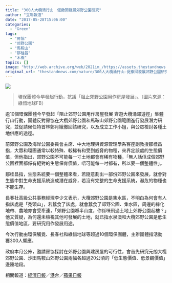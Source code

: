 ```yaml
---
title: "300人大欖涌行山　促撤回發展郊野公園研究"
author: "立場報道"
date: "2017-05-28T15:06:00"
categories:
  - "Green"
tags:
  - "房協"
  - "郊野公園"
  - "馬鞍山"
  - "鄒桂昌"
  - "木欖"
topics: []
image: "http://web.archive.org/web/2021im_/https://assets.thestandnews.com/media/photos/E9838A2028429_MKMBv.jpg"
original_url: "thestandnews.com/nature/300人大欖涌行山-促撤回發展郊野公園研究"
---
```

![](http://web.archive.org/web/2021im_/https://assets.thestandnews.com/media/photos/E9838A2028429_MKMBv.jpg)
> 環保團體今早發起行動，抗議「阻止郊野公園用作房屋發展」。（圖片來源：綠惜地球FB）

逾10個環保團體今早發起「阻止郊野公園用作房屋發展 齊遊大欖涌郊遊徑」集體行山行動，團體反對房協在大欖郊野公園和馬鞍山郊野公園範圍進行發展潛力研究，並促請候任特首林鄭月娥撤回該研究，以及成立工作小姐，與公眾檢討各種土地供應的途徑。

前郊野公園及海岸公園委員會主席、中大地理與資源管理學系客座副教授鄒桂昌指，大眾和環團通常以較特殊、較稀有和受到威脅的物種，來界定該處的生態價值，但他指出，郊野公園不可能每一寸土地都會有稀有物種，「無人話佢成個郊野公園裡面都係有絕對的生態保育價值，唔可能每一吋都有，所以要一個整體性」。

鄒桂昌指，生態系統要一個整體來看，若隨意劃出一部份郊野公園來發展，就會對生態中對生命支援系統造成潛在威脅，若沒有完整的生命支援系統，瀕危的物種也不能生存。

長春社高級公共事務經理李少文表示，大欖郊野公園是集水區，不明白為何會有人指該處是「禿頭山」，若蠶食了該處，就會蠶食了郊野公園、集水區，周邊的綠化地帶、農地亦會受牽連，「郊野公園喺半山度，你係咪飛過土地上郊野公園起樓？」他又質疑，為何還未檢視其他可發展的土地，就已指水泉澳和大欖郊野公園是低生態價值地區，要研究用作發展用途。

今次行動由環保觸覺、長春社和綠惜地球等超過10個環保團體，主辦團體指活動獲300人響應。

政府本月公佈，邀請房協探討在郊野公園興建房屋的可行性，會首先研究元朗大欖郊野公園、沙田馬鞍山郊野公園兩幅各超過20公頃的「低生態價值、低景觀價值」邊陲地段。

相關報道：[經濟日報](http://web.archive.org/web/20211229132554/https://topick.hket.com/article/1823885/%E7%92%B0%E5%9C%98%E8%A1%8C%E5%A4%A7%E6%AC%96%E6%B6%8C%20%E5%8F%8D%E9%83%8A%E9%87%8E%E5%85%AC%E5%9C%92%E5%BB%BA%E5%B1%8B)／[港](http://web.archive.org/web/20211229132554/http://news.rthk.hk/rthk/ch/component/k2/1332834-20170528.htm)台／[蘋果日報](http://web.archive.org/web/20211229132554/http://hkm.appledaily.com/detail.php?guid=56752497&category_guid=6996647&category=instant&issue=20170528)